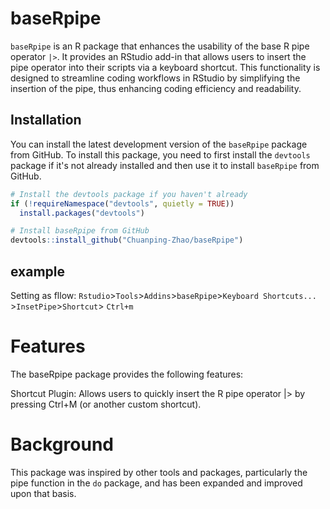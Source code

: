 # baseRpipe

`baseRpipe` is an R package that enhances the usability of the base R pipe operator `|>`. It provides an RStudio add-in that allows users to insert the pipe operator into their scripts via a keyboard shortcut. This functionality is designed to streamline coding workflows in RStudio by simplifying the insertion of the pipe, thus enhancing coding efficiency and readability.

## Installation

You can install the latest development version of the `baseRpipe` package from GitHub. To install this package, you need to first install the `devtools` package if it's not already installed and then use it to install `baseRpipe` from GitHub.

```R
# Install the devtools package if you haven't already
if (!requireNamespace("devtools", quietly = TRUE))
  install.packages("devtools")

# Install baseRpipe from GitHub
devtools::install_github("Chuanping-Zhao/baseRpipe")
```
## example
Setting as fllow: `Rstudio`>`Tools`>`Addins`>`baseRpipe`>`Keyboard Shortcuts...` >`InsetPipe`>`Shortcut`> `Ctrl+m`

# Features
The baseRpipe package provides the following features:

Shortcut Plugin: Allows users to quickly insert the R pipe operator |> by pressing Ctrl+M (or another custom shortcut).

# Background
This package was inspired by other tools and packages, particularly the pipe function in the `do` package, and has been expanded and improved upon that basis.



